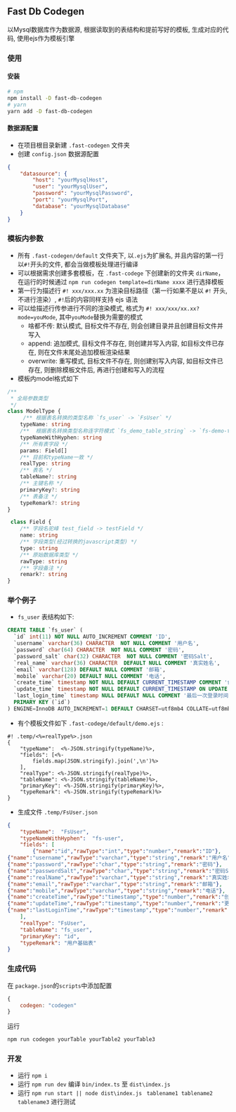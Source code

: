 ## Fast Db Codegen
以Mysql数据库作为数据源, 根据读取到的表结构和提前写好的模板, 生成对应的代码, 使用ejs作为模板引擎

### 使用
#### 安装
```bash
# npm
npm install -D fast-db-codegen
# yarn
yarn add -D fast-db-codegen
```
#### 数据源配置
- 在项目根目录新建 `.fast-codegen` 文件夹
- 创建 `config.json` 数据源配置
```json
{
    "datasource": {
        "host": "yourMysqlHost",
        "user": "yourMysqlUser",
        "password": "yourMysqlPassword",
        "port": "yourMysqlPort",
        "database": "yourMysqlDatabase"
    }
}
```

### 模板内参数
- 所有 `.fast-codegen/default` 文件夹下, 以`.ejs`为扩展名, 并且内容的第一行以`#!`开头的文件, 都会当做模板处理进行编译
- 可以根据需求创建多套模板，在 `.fast-codege` 下创建新的文件夹 `dirName`，在运行的时候通过 `npm run codegen template=dirName xxxx` 进行选择模板
- 第一行为描述行 `#! xxx/xxx.xx` 为渲染目标路径（第一行如果不是以 `#!` 开头, 不进行渲染）,  `#!`后的内容同样支持 ejs 语法
- 可以给描述行传参进行不同的渲染模式, 格式为 `#! xxx/xxx/xx.xx?mode=youMode`, 其中`youMode`替换为需要的模式
  - 啥都不传: 默认模式, 目标文件不存在, 则会创建目录并且创建目标文件并写入
  - append: 追加模式, 目标文件不存在, 则创建并写入内容, 如目标文件已存在, 则在文件末尾处追加模板渲染结果
  - overwrite: 重写模式, 目标文件不存在, 则创建别写入内容, 如目标文件已存在, 则删除模板文件后, 再进行创建和写入的流程
- 模板内model格式如下
```ts
/**
 * 全局参数类型
 */
class ModelType {
     /** 根据表名转换的类型名称 `fs_user` -> `FsUser` */
    typeName: string
    /**  根据表名转换类型名称连字符模式 `fs_demo_table_string` -> `fs-demo-table-string` */
    typeNameWithHyphen: string
    /** 所有表字段 */
    params: Field[]
    /** 目前和typeName一致 */
    realType: string
    /** 表名 */
    tableName?: string
    /** 主键名称 */
    primaryKey?: string
    /** 表备注 */
    typeRemark?: string
}

 class Field {
    /** 字段名驼峰 test_field -> testField */
    name: string
    /** 字段类型(经过转换的javascript类型) */
    type: string
    /** 原始数据库类型 */
    rawType: string
    /** 字段备注 */
    remark?: string
}

```

### 举个例子
- `fs_user` 表结构如下:
```sql
CREATE TABLE `fs_user` (
  `id` int(11) NOT NULL AUTO_INCREMENT COMMENT 'ID',
  `username` varchar(36) CHARACTER  NOT NULL COMMENT '用户名',
  `password` char(64) CHARACTER  NOT NULL COMMENT '密码',
  `password_salt` char(32) CHARACTER  NOT NULL COMMENT '密码Salt',
  `real_name` varchar(36) CHARACTER  DEFAULT NULL COMMENT '真实姓名',
  `email` varchar(128) DEFAULT NULL COMMENT '邮箱',
  `mobile` varchar(20) DEFAULT NULL COMMENT '电话',
  `create_time` timestamp NOT NULL DEFAULT CURRENT_TIMESTAMP COMMENT '创建时间',
  `update_time` timestamp NOT NULL DEFAULT CURRENT_TIMESTAMP ON UPDATE CURRENT_TIMESTAMP COMMENT '更新时间',
  `last_login_time` timestamp NULL DEFAULT NULL COMMENT '最后一次登录时间',
  PRIMARY KEY (`id`)
) ENGINE=InnoDB AUTO_INCREMENT=1 DEFAULT CHARSET=utf8mb4 COLLATE=utf8mb4_general_ci COMMENT='用户基础表'
```

- 有个模板文件如下 `.fast-codege/default/demo.ejs` :
```
#! .temp/<%=realType%>.json
{
    "typeName":  <%-JSON.stringify(typeName)%>,
    "fields": [<%-
        fields.map(JSON.stringify).join(',\n')%>
    ],
    "realType": <%-JSON.stringify(realType)%>,
    "tableName": <%-JSON.stringify(tableName)%>,
    "primaryKey": <%-JSON.stringify(primaryKey)%>,
    "typeRemark": <%-JSON.stringify(typeRemark)%>
}
```
- 生成文件 `.temp/FsUser.json`
```json
{
    "typeName":  "FsUser",
    "typeNameWithHyphen":  "fs-user",
    "fields": [
        {"name":"id","rawType":"int","type":"number","remark":"ID"},
{"name":"username","rawType":"varchar","type":"string","remark":"用户名"},
{"name":"password","rawType":"char","type":"string","remark":"密码"},
{"name":"passwordSalt","rawType":"char","type":"string","remark":"密码Salt"},
{"name":"realName","rawType":"varchar","type":"string","remark":"真实姓名"},
{"name":"email","rawType":"varchar","type":"string","remark":"邮箱"},
{"name":"mobile","rawType":"varchar","type":"string","remark":"电话"},
{"name":"createTime","rawType":"timestamp","type":"number","remark":"创建时间"},
{"name":"updateTime","rawType":"timestamp","type":"number","remark":"更新时间"},
{"name":"lastLoginTime","rawType":"timestamp","type":"number","remark":"最后一次登录时间"}
    ],
    "realType": "FsUser",
    "tableName": "fs_user",
    "primaryKey": "id",
    "typeRemark": "用户基础表"
}
```

### 生成代码
在 `package.json`的`scripts`中添加配置
```js
{
    codegen: "codegen"
}
```
运行
```bash
npm run codegen yourTable yourTable2 yourTable3
```

### 开发
- 运行 `npm i`
- 运行 `npm run dev` 编译 `bin/index.ts` 至 `dist\index.js`
- 运行 `npm run start || node dist\index.js` ` tablename1 tablename2 tablename3` 进行测试

